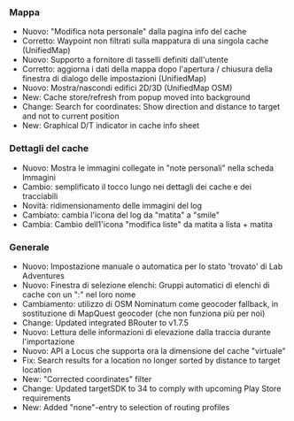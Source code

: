### Mappa
- Nuovo: "Modifica nota personale" dalla pagina info del cache
- Corretto: Waypoint non filtrati sulla mappatura di una singola cache (UnifiedMap)
- Nuovo: Supporto a fornitore di tasselli definiti dall'utente
- Corretto: aggiorna i dati della mappa dopo l'apertura / chiusura della finestra di dialogo delle impostazioni (UnifiedMap)
- Nuovo: Mostra/nascondi edifici 2D/3D (UnifiedMap OSM)
- New: Cache store/refresh from popup moved into background
- Change: Search for coordinates: Show direction and distance to target and not to current position
- New: Graphical D/T indicator in cache info sheet

### Dettagli del cache
- Nuovo: Mostra le immagini collegate in "note personali" nella scheda Immagini
- Cambio: semplificato il tocco lungo nei dettagli dei cache e dei tracciabili
- Novità: ridimensionamento delle immagini del log
- Cambiato: cambia l'icona del log da "matita" a "smile"
- Cambia: Cambio dell1'icona "modifica liste" da matita a lista + matita

### Generale
- Nuovo: Impostazione manuale o automatica per lo stato 'trovato' di Lab Adventures
- Nuovo: Finestra di selezione elenchi: Gruppi automatici di elenchi di cache con un ":" nel loro nome
- Cambiamento: utilizzo di OSM Nominatum come geocoder fallback, in sostituzione di MapQuest geocoder (che non funziona più per noi)
- Change: Updated integrated BRouter to v1.7.5
- Nuovo: Lettura delle informazioni di elevazione dalla traccia durante l'importazione
- Nuovo: API a Locus che supporta ora la dimensione del cache "virtuale"
- Fix: Search results for a location no longer sorted by distance to target location
- New: "Corrected coordinates" filter
- Change: Updated targetSDK to 34 to comply with upcoming Play Store requirements
- New: Added "none"-entry to selection of routing profiles
